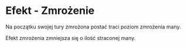 # Efekt - Zmrożenie

Na początku swojej tury zmrożona postać traci poziom zmrożenia many.

Efekt zmrożenia zmniejsza się o ilość straconej many.
